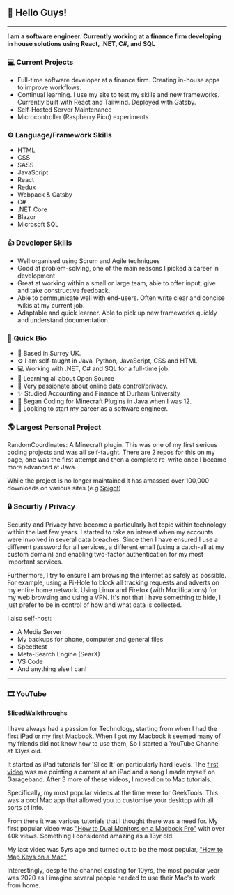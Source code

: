 ## 👋 Hello Guys! 
---
**I am a software engineer. Currently working at a finance firm developing in house solutions using React, .NET, C#, and SQL** 

### 💻 Current Projects
* Full-time software developer at a finance firm. Creating in-house apps to improve workflows.
* Continual learning. I use my site to test my skills and new frameworks. Currently built with React and Tailwind. Deployed with Gatsby.
* Self-Hosted Server Maintenance
* Microcontroller (Raspberry Pico) experiments

### ⚙️ Language/Framework Skills
* HTML
* CSS
* SASS
* JavaScript
* React
* Redux
* Webpack & Gatsby
* C#
* .NET Core
* Blazor
* Microsoft SQL

### 👍 Developer Skills
* Well organised using Scrum and Agile techniques
* Good at problem-solving, one of the main reasons I picked a career in development
* Great at working within a small or large team, able to offer input, give and take constructive feedback.
* Able to communicate well with end-users. Often write clear and concise wikis at my current job.
* Adaptable and quick learner. Able to pick up new frameworks quickly and understand documentation.

### 👨 Quick Bio
* 🏢 Based in Surrey UK.
* ⚙️ I am self-taught in Java, Python, JavaScript, CSS and HTML
* 💻 Working with .NET, C# and SQL for a full-time job.
* 🌱 Learning all about Open Source
* 💬 Very passionate about online data control/privacy.
* ✨ Studied Accounting and Finance at Durham University
* 🏢 Began Coding for Minecraft Plugins in Java when I was 12.
* 🌱 Looking to start my career as a software engineer.

### 🌎 Largest Personal Project
RandomCoordinates: A Minecraft plugin. This was one of my first serious coding projects and was all self-taught. There are 2 repos for this on my page, one was the first attempt and then a complete re-write once I became more advanced at Java.

While the project is no longer maintained it has amassed over 100,000 downloads on various sites (e.g [Spigot](https://www.spigotmc.org/resources/randomcoords-rtp-advanced-random-teleporter.1680/))

### 🔒 Securtiy / Privacy
Security and Privacy have become a particularly hot topic within technology within the last few years. I started to take an interest when my accounts were involved in several data breaches. Since then I have ensured I use a different password for all services, a different email (using a catch-all at my custom domain) and enabling two-factor authentication for my most important services.

Furthermore, I try to ensure I am browsing the internet as safely as possible. For example, using a Pi-Hole to block all tracking requests and adverts on my entire home network. Using Linux and Firefox (with Modifications) for my web browsing and using a VPN. It's not that I have something to hide, I just prefer to be in control of how and what data is collected.

I also self-host:
* A Media Server
* My backups for phone, computer and general files
* Speedtest
* Meta-Search Engine (SearX)
* VS Code
* And anything else I can!


---
### 🎞️ YouTube
#### SlicedWalkthroughs
I have always had a passion for Technology, starting from when I had the first iPad or my first Macbook. When I got my Macbook it seemed many of my friends did not know how to use them, So I started a YouTube Channel at 13yrs old. 

It started as iPad tutorials for 'Slice It' on particularly hard levels. The [first video](https://www.youtube.com/watch?v=n5dW-kQ5n84) was me pointing a camera at an iPad and a song I made myself on Garageband. After 3 more of these videos, I moved on to Mac tutorials.

Specifically, my most popular videos at the time were for GeekTools. This was a cool Mac app that allowed you to customise your desktop with all sorts of info.

From there it was various tutorials that I thought there was a need for. My first popular video was ["How to Dual Monitors on a Macbook Pro"](https://www.youtube.com/watch?v=xvtYatV7PKk) with over 40k views. Something I considered amazing as a 13yr old.

My last video was 5yrs ago and turned out to be the most popular, ["How to Map Keys on a Mac"](https://www.youtube.com/watch?v=ky6zzzAkqHc)

Interestingly, despite the channel existing for 10yrs, the most popular year was 2020 as I imagine several people needed to use their Mac's to work from home.
